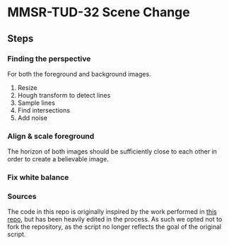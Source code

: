 # MMSR-TUD-32 Scene Change

## Steps

### Finding the perspective

For both the foreground and background images.

1. Resize
1. Hough transform to detect lines
1. Sample lines
1. Find intersections
1. Add noise

### Align & scale foreground

The horizon of both images should be sufficiently close to each other in order to create a believable image.

### Fix white balance

### Sources
The code in this repo is originally inspired by the work performed in [this repo](https://github.com/SZanlongo/vanishing-point-detection), but has been heavily edited in the process. As such we opted not to fork the repository, as the script no longer reflects the goal of the original script.
